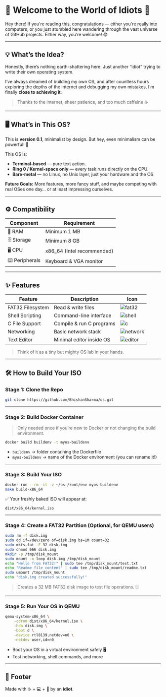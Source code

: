 # 🚀 Welcome to the World of Idiots 👋

Hey there! If you're reading this, congratulations — either you're really into computers, or you just stumbled here wandering through the vast universe of GitHub projects. Either way, you’re welcome! 😎

---

## 💡 What’s the Idea?

Honestly, there’s nothing earth-shattering here. Just another “idiot” trying to write their own operating system.

I’ve always dreamed of building my own OS, and after countless hours exploring the depths of the internet and debugging my own mistakes, I’m finally **close to achieving it**.

> Thanks to the internet, sheer patience, and too much caffeine ☕

---

## 🖥️ What’s in This OS?

This is **version 0.1**, minimalist by design. But hey, even minimalism can be powerful! 💪

This OS is:

* **Terminal-based** — pure text action.
* **Ring 0 / Kernel-space only** — every task runs directly on the CPU.
* **Bare-metal** — no Linux, no Unix layer, just your hardware and the OS.

**Future Goals:** More features, more fancy stuff, and maybe competing with real OSes one day… or at least impressing ourselves.

---

## ⚙️ Compatibility

| Component      | Requirement                |
| -------------- | -------------------------- |
| 💾 RAM         | Minimum 1 MB               |
| 🗄️ Storage    | Minimum 8 GB               |
| 🖥️ CPU        | x86_64 (Intel recommended) |
| ⌨️ Peripherals | Keyboard & VGA monitor     |

---

## ✨ Features

| Feature          | Description              | Icon                                        |
| ---------------- | ------------------------ | ------------------------------------------- |
| FAT32 Filesystem | Read & write files       | ![fat32](https://i.imgur.com/VXxYzZf.png)   |
| Shell Scripting  | Command-line interface   | ![shell](https://i.imgur.com/3POC4Tb.png)   |
| C File Support   | Compile & run C programs | ![c](https://i.imgur.com/E0Vv4aA.png)       |
| Networking       | Basic network stack      | ![network](https://i.imgur.com/XZfD2mY.png) |
| Text Editor      | Minimal editor inside OS | ![editor](https://i.imgur.com/8RmIt3p.png)  |

> Think of it as a tiny but mighty OS lab in your hands.

---

## 🛠️ How to Build Your ISO

### **Stage 1: Clone the Repo**

```bash
git clone https://github.com/BhishanSharma/os.git
```

---

### **Stage 2: Build Docker Container**

> Only needed once if you’re new to Docker or not changing the build environment.

```bash
docker build buildenv -t myos-buildenv
```

* `buildenv` → folder containing the Dockerfile
* `myos-buildenv` → name of the Docker environment (you can rename it!)

---

### **Stage 3: Build Your ISO**

```bash
docker run --rm -it -v ~/os:/root/env myos-buildenv
make build-x86_64
```

✅ Your freshly baked ISO will appear at:

```
dist/x86_64/kernel.iso
```

---

### **Stage 4: Create a FAT32 Partition (Optional, for QEMU users)**

```bash
sudo rm -f disk.img
sudo dd if=/dev/zero of=disk.img bs=1M count=32
sudo mkfs.fat -F 32 disk.img
sudo chmod 666 disk.img
mkdir -p /tmp/disk_mount
sudo mount -o loop disk.img /tmp/disk_mount
echo "Hello from FAT32!" | sudo tee /tmp/disk_mount/test.txt
echo "Readme file content" | sudo tee /tmp/disk_mount/readme.txt
sudo umount /tmp/disk_mount
echo "disk.img created successfully!"
```

> Creates a 32 MB FAT32 disk image to test file operations. 🗄️

---

### **Stage 5: Run Your OS in QEMU**

```bash
qemu-system-x86_64 \
    -cdrom dist/x86_64/kernel.iso \
    -hda disk.img \
    -boot d \
    -device rtl8139,netdev=n0 \
    -netdev user,id=n0
```

* Boot your OS in a virtual environment safely 🖥️
* Test networking, shell commands, and more

---

## 🎨 Footer

Made with ☕ + 💻 + 🧠 by an **idiot**.
